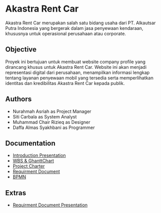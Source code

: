 # Akastra Rent Car
Akastra Rent Car merupakan salah satu bidang usaha dari PT. Alkautsar Putra Indonesia yang bergerak dalam jasa penyewaan kendaraan, khususnya untuk operasional perusahaan atau corporate. 

## Objective
Proyek ini bertujuan untuk membuat website company profile yang dirancang khusus untuk Akastra Rent Car. Website ini akan menjadi representasi digital dari perusahaan, menampilkan informasi lengkap tentang layanan penyewaan mobil yang tersedia serta memperlihatkan identitas dan kredibilitas Akastra Rent Car kepada publik.

## Authors
- Nurahmah Asriah as Project Manager
- Siti Carbala as System Analyst
- Muhammad Chair Rizieq as Designer
- Daffa Almas Syakhbani as Programmer

## Documentation 
- [Introduction Presentation](https://www.canva.com/design/DAGTcOm4wNQ/1Kbp08aP172z0DJHKr5hew/edit?utm_content=DAGTcOm4wNQ&utm_campaign=designshare&utm_medium=link2&utm_source=sharebutton)
- [WBS & GhanttChart](https://docs.google.com/spreadsheets/d/1kqdSWWBbXk9HYxJZndC8U62nx2pZGZXFxUpIpduGSVg/edit?usp=drive_link)
- [Project Charter](https://docs.google.com/document/d/10eLmqHr_7fOLy-u_Fz5xZ7LV_oULq-Nn/edit?usp=drive_link&ouid=102902205753757122034&rtpof=true&sd=true)
- [Requirment Document](https://docs.google.com/document/d/1vWykRRQn-1_0ZJfPbXuUfWaemVGfLwLq/edit?usp=drive_link&ouid=102902205753757122034&rtpof=true&sd=true)
- [BPMN](https://drive.google.com/file/d/1B-ubc4HbFFwUQRfbIYlk5BrRyRbP-AgI/view?usp=sharing)

## Extras
- [Requirment Document Presentation](https://drive.google.com/file/d/13eQHnRbR-UFrHm6tCTRyrqf0FN3r432m/view?usp=drive_link)
